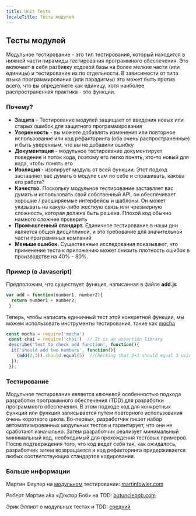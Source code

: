 ```yaml
---
title: Unit Tests
localeTitle: Тесты модулей
---
```

## Тесты модулей

Модульное тестирование - это тип тестирования, который находится в нижней части пирамиды тестирования программного обеспечения. Это включает в себя разбивку кодовой базы на более мелкие части (или единицы) и тестирование их по отдельности. В зависимости от типа языка программирования (или парадигмы) это может быть против всего, что вы определяете как единицу, хотя наиболее распространенная практика - это функции.

### Почему?

*   **Защита** - Тестирование модулей защищает от введения новых или старых ошибок для защитного программирования
*   **Уверенность** - вы можете добавлять изменения или повторное использование или код рефакторинга (оба очень распространенные) и быть уверенным, что вы не добавили ошибку
*   **Документация** - модульное тестирование документирует поведение и поток кода, поэтому его легко понять, кто-то новый для кода, чтобы понять его
*   **Изоляция** - изолирует модуль от всей функции. Этот подход заставляет вас думать о модуле сам по себе и спрашивать, какова его работа?
*   **Качество.** Поскольку модульное тестирование заставляет вас думать и использовать свой собственный API, он обеспечивает хорошие / расширяемые интерфейсы и шаблоны. Он может указывать на какую-либо жесткую связь или чрезмерную сложность, которая должна быть решена. Плохой код обычно намного сложнее проверить
*   **Промышленный стандарт.** Единичное тестирование в наши дни является общей дисциплиной, и это требование для значительной части программных компаний
*   **Меньше ошибок.** Существенные исследования показывают, что применение теста к приложению может снизить плотность ошибок в производстве на 40% - 80%.

### Пример (в Javascript)

Предположим, что существует функция, написанная в файле **add.js**

```javascript
var add = function(number1, number2){ 
  return number1 + number2; 
 } 
```

Теперь, чтобы написать единичный тест этой конкретной функции, мы можем использовать инструменты тестирования, такие как [mocha](http://mochajs.org/)

```javascript
const mocha = require('mocha') 
 const chai = require('chai')  // It is an assertion library 
 describe('Test to check add function', function(){ 
  it('should add two numbers', function(){ 
    (add(2,3)).should.equal(5)  //Checking that 2+3 should equal 5 using the given add function 
  }); 
 }); 
```

### Тестирование

Модульное тестирование является ключевой особенностью подхода разработки программного обеспечения (TDD) для разработки программного обеспечения. В этом подходе код для конкретных функций или функций записывается путем повторного использования очень короткого цикла. Во-первых, разработчик пишет набор автоматизированных модульных тестов и гарантирует, что они не сработают изначально. Затем разработчик реализует минимальный минимальный код, необходимый для прохождения тестовых примеров. После подтверждения того, что код ведет себя так, как ожидалось, разработчик затем возвращается и код рефакторинга придерживается любых соответствующих стандартов кодирования.

### Больше информации

Мартин Фаулер на [модульном](https://www.martinfowler.com/bliki/UnitTest.html) тестировании: [martinfowler.com](https://www.martinfowler.com/bliki/UnitTest.html)

Роберт Мартин aka «Доктор Боб» на TDD: [butunclebob.com](http://www.butunclebob.com/ArticleS.UncleBob.TheThreeRulesOfTdd)

Эрик Эллиот о модульных тестах и ​​TDD: [средний](https://medium.com/javascript-scene/5-common-misconceptions-about-tdd-unit-tests-863d5beb3ce9)